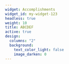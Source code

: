 ```yaml
---
widget: Accomplishments
widget_id: my-widget-123
headless: true
weight: 10
title: ABCDEF
active: true
design:
  columns: "2"
  background:
    text_color_light: false
    image_darken: 0
---
```


